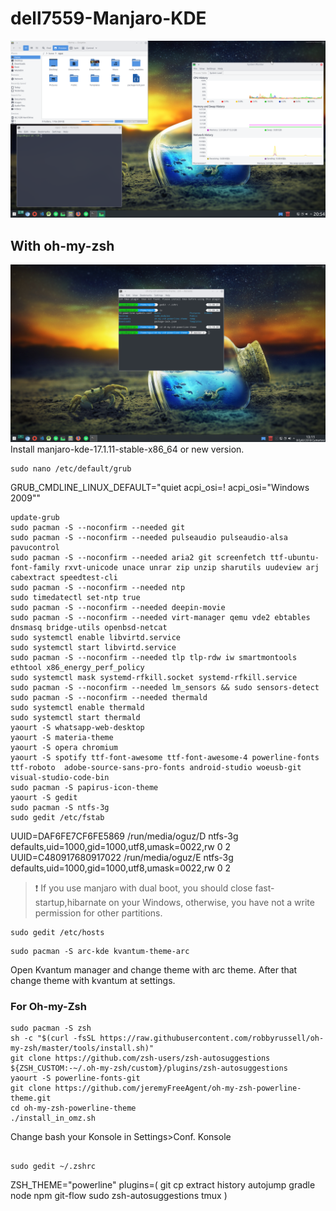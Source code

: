 # dell7559-Manjaro-KDE
![Screen](https://github.com/oguzkaganeren/dell7559-Manjaro-KDE/blob/master/Screenshot_20180907_205429.png)
## With oh-my-zsh
![Screen2](https://github.com/oguzkaganeren/dell7559-Manjaro-KDE/blob/master/screen.png)
Install manjaro-kde-17.1.11-stable-x86_64 or new version.

```
sudo nano /etc/default/grub 
```
GRUB_CMDLINE_LINUX_DEFAULT="quiet acpi_osi=! acpi_osi=\"Windows 2009\""
```
update-grub
sudo pacman -S --noconfirm --needed git
sudo pacman -S --noconfirm --needed pulseaudio pulseaudio-alsa pavucontrol
sudo pacman -S --noconfirm --needed aria2 git screenfetch ttf-ubuntu-font-family rxvt-unicode unace unrar zip unzip sharutils uudeview arj cabextract speedtest-cli
sudo pacman -S --noconfirm --needed ntp
sudo timedatectl set-ntp true
sudo pacman -S --noconfirm --needed deepin-movie
sudo pacman -S --noconfirm --needed virt-manager qemu vde2 ebtables dnsmasq bridge-utils openbsd-netcat
sudo systemctl enable libvirtd.service
sudo systemctl start libvirtd.service
sudo pacman -S --noconfirm --needed tlp tlp-rdw iw smartmontools ethtool x86_energy_perf_policy
sudo systemctl mask systemd-rfkill.socket systemd-rfkill.service
sudo pacman -S --noconfirm --needed lm_sensors && sudo sensors-detect
sudo pacman -S --noconfirm --needed thermald
sudo systemctl enable thermald
sudo systemctl start thermald
yaourt -S whatsapp-web-desktop
yaourt -S materia-theme
yaourt -S opera chromium
yaourt -S spotify ttf-font-awesome ttf-font-awesome-4 powerline-fonts ttf-roboto  adobe-source-sans-pro-fonts android-studio woeusb-git visual-studio-code-bin
sudo pacman -S papirus-icon-theme
yaourt -S gedit
sudo pacman -S ntfs-3g
sudo gedit /etc/fstab 
```
UUID=DAF6FE7CF6FE5869 /run/media/oguz/D ntfs-3g defaults,uid=1000,gid=1000,utf8,umask=0022,rw  0 2
UUID=C480917680917022 /run/media/oguz/E ntfs-3g defaults,uid=1000,gid=1000,utf8,umask=0022,rw  0 2
>  :exclamation: If you use manjaro with dual boot, you should close fast-startup,hibarnate on your Windows, otherwise, you have not a write permission for other partitions.
```
sudo gedit /etc/hosts
```
```
sudo pacman -S arc-kde kvantum-theme-arc
```
Open Kvantum manager and change theme with arc theme. After that change theme with kvantum at settings.

### For Oh-my-Zsh
```
sudo pacman -S zsh
sh -c "$(curl -fsSL https://raw.githubusercontent.com/robbyrussell/oh-my-zsh/master/tools/install.sh)"
git clone https://github.com/zsh-users/zsh-autosuggestions ${ZSH_CUSTOM:-~/.oh-my-zsh/custom}/plugins/zsh-autosuggestions
yaourt -S powerline-fonts-git  
git clone https://github.com/jeremyFreeAgent/oh-my-zsh-powerline-theme.git
cd oh-my-zsh-powerline-theme
./install_in_omz.sh  
```
Change bash your Konsole in Settings>Conf. Konsole
```

sudo gedit ~/.zshrc
```
ZSH_THEME="powerline"
plugins=(
  git
  cp
  extract
  history
  autojump
  gradle
  node
  npm
  git-flow
  sudo
  zsh-autosuggestions
  tmux
)
